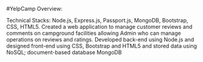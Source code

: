 #YelpCamp Overview:

Technical Stacks: Node.js, Express.js, Passport.js, MongoDB, Bootstrap, CSS, HTML5. 
Created a web application to manage customer reviews and comments on campground facilities allowing Admin who can manage operations on reviews and ratings.
Developed back-end using Node.js and designed front-end using CSS, Bootstrap and HTML5 and stored data using NoSQL; document-based database MongoDB
